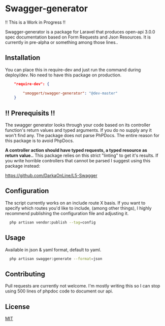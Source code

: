 # Swagger-generator

!! This is a Work in Progress !!

Swagger-generator is a package for Laravel that produces open-api 3.0.0 spec documentation based on Form Requests and Json Resources.
It is currently in pre-alpha or something among those lines..

## Installation

You can place this in require-dev and just run the command during deploy/dev. No need to have this package on production.
```json
    "require-dev": {
        
        "smoggert/swagger-generator": "@dev-master"
    }
```
## !! Prerequisits !!
The swagger generator looks through your code based on its controller function's return values and typed arguments. If you do no supply any it won't find any.
The package does not parse PhPDocs. The entire reason for this package is to avoid PhpDocs.

**A controller action should have typed requests, a typed resource as return value..**
This package relies on this strict "linting" to get it's results. If you write horrible controllers that cannot be parsed I suggest using this package instead:

https://github.com/DarkaOnLine/L5-Swagger


## Configuration
The script currently works on an include route X basis.
If you want to specify which routes you'd like to include, (among other things), I highly recommend publishing the configuration file and adjusting it.

```bash
  php artisan vendor:publish --tag=config
```

## Usage
Available in json & yaml format, default to yaml.

```bash
  php artisan swagger:generate --format=json
```

## Contributing
Pull requests are currently not welcome. 
I'm mostly writing this so I can stop using 500 lines of phpdoc code to document our api.

## License
[MIT](https://choosealicense.com/licenses/mit/)

